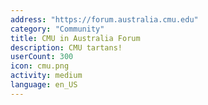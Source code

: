 ```yaml
---
address: "https://forum.australia.cmu.edu"
category: "Community"
title: CMU in Australia Forum
description: CMU tartans!
userCount: 300
icon: cmu.png
activity: medium
language: en_US
---
```


